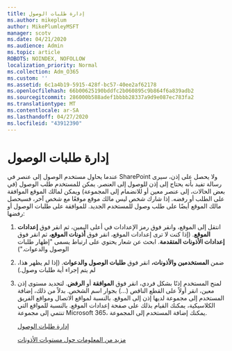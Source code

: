 ```yaml
---
title: إدارة طلبات الوصول
ms.author: mikeplum
author: MikePlumleyMSFT
manager: scotv
ms.date: 04/21/2020
ms.audience: Admin
ms.topic: article
ROBOTS: NOINDEX, NOFOLLOW
localization_priority: Normal
ms.collection: Adm_O365
ms.custom: ''
ms.assetid: 6c1a4b19-5915-428f-bc57-40ee2af62178
ms.openlocfilehash: 66b00625190bddfc2b060895c9b864f6a839adb2
ms.sourcegitcommit: 286000b588adef1bbbb28337a9d9e087ec783fa2
ms.translationtype: MT
ms.contentlocale: ar-SA
ms.lasthandoff: 04/27/2020
ms.locfileid: "43912390"
---
```

# <a name="manage-access-requests"></a>إدارة طلبات الوصول

عندما يحاول مستخدم الوصول إلى عنصر في SharePoint ولا يحصل على إذن، سيرى رسالة تفيد بأنه يحتاج إلى إذن للوصول إلى العنصر. يمكن للمستخدم طلب الوصول (في بعض الحالات، إلى عنصر معين أو للانضمام إلى المجموعة) ويمكن لمالك الموقع الموافقة على الطلب أو رفضه. إذا شارك شخص ليس مالك موقع موقعًا مع شخص آخر، فسيحصل مالك الموقع أيضًا على طلب وصول للمستخدم الجديد. للموافقة على طلبات الوصول أو رفضها:
  
1. انتقل إلى الموقع، وانقر فوق رمز الإعدادات في أعلى اليمين، ثم انقر فوق **إعدادات الموقع**. (إذا كنت لا ترى إعدادات الموقع، انقر فوق **أذونات الموقع،** ثم انقر فوق **إعدادات الأذونات المتقدمة**. ابحث عن شعار يحتوي على ارتباط يسمى "إظهار طلبات الوصول والدعوات.")
    
2. ضمن **المستخدمين والأذونات،** انقر فوق **طلبات الوصول والدعوات**. (إذا لم يظهر هذا، لم يتم إجراء أية طلبات وصول.)
    
3. لمنح المستخدم إذنًا بشكل فردي، انقر فوق **الموافقة** أو **الرفض**. لتحديد مستوى إذن معين، انقر أولاً على القطع الناقص (...) بجوار اسم الشخص. بدلاً من ذلك، إضافة المستخدم إلى مجموعة لديها إذن إلى الموقع. بالنسبة لمواقع الاتصال ومواقع الفريق الكلاسيكية، يمكنك القيام بذلك على صفحة إعدادات الموقع. بالنسبة للمواقع التي تنتمي إلى مجموعة Microsoft 365، يمكنك إضافة المستخدم إلى المجموعة.
    
    [إدارة طلبات الوصول](https://go.microsoft.com/fwlink/?linkid=2008747)
    
    [مزيد من المعلومات حول مستويات الأذونات](https://go.microsoft.com/fwlink/?linkid=867071)
    

